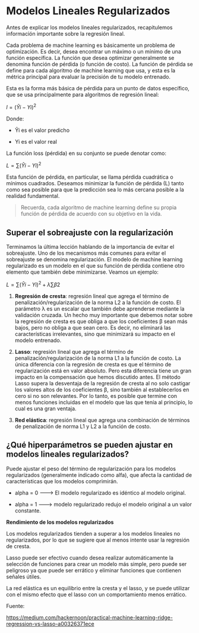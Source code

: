 # Modelos Lineales Regularizados

Antes de explicar los modelos lineales regularizados, recapitulemos información importante sobre la regresión lineal.

Cada problema de machine learning es básicamente un problema de optimización. Es decir, desea encontrar un máximo o un mínimo de una función específica. La función que desea optimizar generalmente se denomina función de pérdida (o función de costo). La función de pérdida se define para cada algoritmo de machine learning que usa, y esta es la métrica principal para evaluar la precisión de tu modelo entrenado.

Esta es la forma más básica de pérdida para un punto de datos específico, que se usa principalmente para algoritmos de regresión lineal:

$l = ( Ŷi- Yi)^2$

Donde:

- Ŷi es el valor predicho

- Yi es el valor real

La función loss (pérdida) en su conjunto se puede denotar como:

$L = ∑( Ŷi- Yi)^2$

Esta función de pérdida, en particular, se llama pérdida cuadrática o mínimos cuadrados. Deseamos minimizar la función de pérdida (L) tanto como sea posible para que la predicción sea lo más cercana posible a la realidad fundamental.

> Recuerda, cada algoritmo de machine learning define su propia función de pérdida de acuerdo con su objetivo en la vida.

## Superar el sobreajuste con la regularización

Terminamos la última lección hablando de la importancia de evitar el sobreajuste. Uno de los mecanismos más comunes para evitar el sobreajuste se denomina regularización. El modelo de machine learning regularizado es un modelo en el que su función de pérdida contiene otro elemento que también debe minimizarse. Veamos un ejemplo:

$L = ∑( Ŷi- Yi)^2 + λ∑ β2$

1. **Regresión de cresta**: regresión lineal que agrega el término de penalización/regularización de la norma L2 a la función de costo. El parámetro λ es un escalar que también debe aprenderse mediante la validación cruzada. Un hecho muy importante que debemos notar sobre la regresión de cresta es que obliga a que los coeficientes β sean más bajos, pero no obliga a que sean cero. Es decir, no eliminará las características irrelevantes, sino que minimizará su impacto en el modelo entrenado.

2. **Lasso**: regresión lineal que agrega el término de penalización/regularización de la norma L1 a la función de costo. La única diferencia con la regresión de cresta es que el término de regularización está en valor absoluto. Pero esta diferencia tiene un gran impacto en la compensación que hemos discutido antes. El método Lasso supera la desventaja de la regresión de cresta al no solo castigar los valores altos de los coeficientes β, sino también al establecerlos en cero si no son relevantes. Por lo tanto, es posible que termine con menos funciones incluidas en el modelo que las que tenía al principio, lo cual es una gran ventaja.

3. **Red elástica**: regresión lineal que agrega una combinación de términos de penalización de norma L1 y L2 a la función de costo.

## ¿Qué hiperparámetros se pueden ajustar en modelos lineales regularizados?

Puede ajustar el peso del término de regularización para los modelos regularizados (generalmente indicado como alfa), que afecta la cantidad de características que los modelos comprimirán.

- alpha = 0 ---> El modelo regularizado es idéntico al modelo original.

- alpha = 1 ---> modelo regularizado redujo el modelo original a un valor constante.

**Rendimiento de los modelos regularizados**

Los modelos regularizados tienden a superar a los modelos lineales no regularizados, por lo que se sugiere que al menos intente usar la regresión de cresta.

Lasso puede ser efectivo cuando desea realizar automáticamente la selección de funciones para crear un modelo más simple, pero puede ser peligroso ya que puede ser errático y eliminar funciones que contienen señales útiles.

La red elástica es un equilibrio entre la cresta y el lasso, y se puede utilizar con el mismo efecto que el lasso con un comportamiento menos errático.


Fuente:

https://medium.com/hackernoon/practical-machine-learning-ridge-regression-vs-lasso-a00326371ece